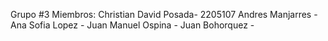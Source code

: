 Grupo #3
Miembros: 
Christian David Posada- 2205107
Andres Manjarres -
Ana Sofia Lopez -
Juan Manuel Ospina -
Juan Bohorquez -
